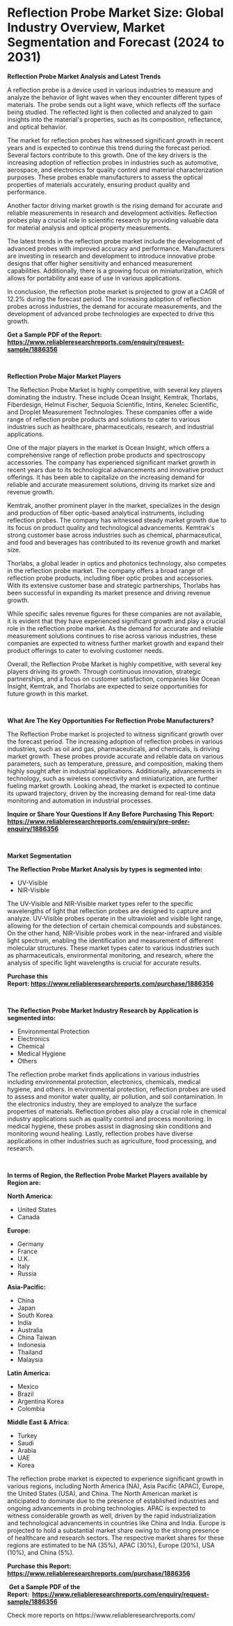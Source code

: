 <p><h1>Reflection Probe Market Size: Global Industry Overview, Market Segmentation and Forecast (2024 to 2031)</h1></p><p><strong>Reflection Probe Market Analysis and Latest Trends</strong></p>
<p><p>A reflection probe is a device used in various industries to measure and analyze the behavior of light waves when they encounter different types of materials. The probe sends out a light wave, which reflects off the surface being studied. The reflected light is then collected and analyzed to gain insights into the material's properties, such as its composition, reflectance, and optical behavior.</p><p>The market for reflection probes has witnessed significant growth in recent years and is expected to continue this trend during the forecast period. Several factors contribute to this growth. One of the key drivers is the increasing adoption of reflection probes in industries such as automotive, aerospace, and electronics for quality control and material characterization purposes. These probes enable manufacturers to assess the optical properties of materials accurately, ensuring product quality and performance.</p><p>Another factor driving market growth is the rising demand for accurate and reliable measurements in research and development activities. Reflection probes play a crucial role in scientific research by providing valuable data for material analysis and optical property measurements.</p><p>The latest trends in the reflection probe market include the development of advanced probes with improved accuracy and performance. Manufacturers are investing in research and development to introduce innovative probe designs that offer higher sensitivity and enhanced measurement capabilities. Additionally, there is a growing focus on miniaturization, which allows for portability and ease of use in various applications.</p><p>In conclusion, the reflection probe market is projected to grow at a CAGR of 12.2% during the forecast period. The increasing adoption of reflection probes across industries, the demand for accurate measurements, and the development of advanced probe technologies are expected to drive this growth.</p></p>
<p><strong>Get a Sample PDF of the Report:&nbsp; <a href="https://www.reliableresearchreports.com/enquiry/request-sample/1886356">https://www.reliableresearchreports.com/enquiry/request-sample/1886356</a></strong></p>
<p>&nbsp;</p>
<p><strong>Reflection Probe Major Market Players</strong></p>
<p><p>The Reflection Probe Market is highly competitive, with several key players dominating the industry. These include Ocean Insight, Kemtrak, Thorlabs, Fiberdesign, Helmut Fischer, Sequoia Scientific, Intins, Kenelec Scientific, and Droplet Measurement Technologies. These companies offer a wide range of reflection probe products and solutions to cater to various industries such as healthcare, pharmaceuticals, research, and industrial applications.</p><p>One of the major players in the market is Ocean Insight, which offers a comprehensive range of reflection probe products and spectroscopy accessories. The company has experienced significant market growth in recent years due to its technological advancements and innovative product offerings. It has been able to capitalize on the increasing demand for reliable and accurate measurement solutions, driving its market size and revenue growth.</p><p>Kemtrak, another prominent player in the market, specializes in the design and production of fiber optic-based analytical instruments, including reflection probes. The company has witnessed steady market growth due to its focus on product quality and technological advancements. Kemtrak's strong customer base across industries such as chemical, pharmaceutical, and food and beverages has contributed to its revenue growth and market size.</p><p>Thorlabs, a global leader in optics and photonics technology, also competes in the reflection probe market. The company offers a broad range of reflection probe products, including fiber optic probes and accessories. With its extensive customer base and strategic partnerships, Thorlabs has been successful in expanding its market presence and driving revenue growth.</p><p>While specific sales revenue figures for these companies are not available, it is evident that they have experienced significant growth and play a crucial role in the reflection probe market. As the demand for accurate and reliable measurement solutions continues to rise across various industries, these companies are expected to witness further market growth and expand their product offerings to cater to evolving customer needs.</p><p>Overall, the Reflection Probe Market is highly competitive, with several key players driving its growth. Through continuous innovation, strategic partnerships, and a focus on customer satisfaction, companies like Ocean Insight, Kemtrak, and Thorlabs are expected to seize opportunities for future growth in this market.</p></p>
<p>&nbsp;</p>
<p><strong>What Are The Key Opportunities For Reflection Probe Manufacturers?</strong></p>
<p><p>The Reflection Probe market is projected to witness significant growth over the forecast period. The increasing adoption of reflection probes in various industries, such as oil and gas, pharmaceuticals, and chemicals, is driving market growth. These probes provide accurate and reliable data on various parameters, such as temperature, pressure, and composition, making them highly sought after in industrial applications. Additionally, advancements in technology, such as wireless connectivity and miniaturization, are further fueling market growth. Looking ahead, the market is expected to continue its upward trajectory, driven by the increasing demand for real-time data monitoring and automation in industrial processes.</p></p>
<p><strong>Inquire or Share Your Questions If Any Before Purchasing This Report: <a href="https://www.reliableresearchreports.com/enquiry/pre-order-enquiry/1886356">https://www.reliableresearchreports.com/enquiry/pre-order-enquiry/1886356</a></strong></p>
<p>&nbsp;</p>
<p><strong>Market Segmentation</strong></p>
<p><strong>The Reflection Probe Market Analysis by types is segmented into:</strong></p>
<p><ul><li>UV-Visible</li><li>NIR-Visible</li></ul></p>
<p><p>The UV-Visible and NIR-Visible market types refer to the specific wavelengths of light that reflection probes are designed to capture and analyze. UV-Visible probes operate in the ultraviolet and visible light range, allowing for the detection of certain chemical compounds and substances. On the other hand, NIR-Visible probes work in the near-infrared and visible light spectrum, enabling the identification and measurement of different molecular structures. These market types cater to various industries such as pharmaceuticals, environmental monitoring, and research, where the analysis of specific light wavelengths is crucial for accurate results.</p></p>
<p><strong>Purchase this Report:&nbsp;<a href="https://www.reliableresearchreports.com/purchase/1886356">https://www.reliableresearchreports.com/purchase/1886356</a></strong></p>
<p>&nbsp;</p>
<p><strong>The Reflection Probe Market Industry Research by Application is segmented into:</strong></p>
<p><ul><li>Environmental Protection</li><li>Electronics</li><li>Chemical</li><li>Medical Hygiene</li><li>Others</li></ul></p>
<p><p>The reflection probe market finds applications in various industries including environmental protection, electronics, chemicals, medical hygiene, and others. In environmental protection, reflection probes are used to assess and monitor water quality, air pollution, and soil contamination. In the electronics industry, they are employed to analyze the surface properties of materials. Reflection probes also play a crucial role in chemical industry applications such as quality control and process monitoring. In medical hygiene, these probes assist in diagnosing skin conditions and monitoring wound healing. Lastly, reflection probes have diverse applications in other industries such as agriculture, food processing, and research.</p></p>
<p>&nbsp;</p>
<p><strong>In terms of Region, the Reflection Probe Market Players available by Region are:</strong></p>
<p>
    <p> <strong> North America: </strong>
        <ul>
            <li>United States</li>
            <li>Canada</li>
        </ul>
        </p> 
    <p> <strong> Europe: </strong>
        <ul>
            <li>Germany</li>
            <li>France</li>
            <li>U.K.</li>
            <li>Italy</li>
            <li>Russia</li>
        </ul>
        </p> 
    <p> <strong> Asia-Pacific: </strong>
        <ul>
            <li>China</li>
            <li>Japan</li>
            <li>South Korea</li>
            <li>India</li>
            <li>Australia</li>
            <li>China Taiwan</li>
            <li>Indonesia</li>
            <li>Thailand</li>
            <li>Malaysia</li>
        </ul>
        </p> 
    <p> <strong> Latin America: </strong>
        <ul>
            <li>Mexico</li>
            <li>Brazil</li>
            <li>Argentina Korea</li>
            <li>Colombia</li>
        </ul>
        </p> 
    <p> <strong> Middle East & Africa: </strong>
        <ul>
            <li>Turkey</li>
            <li>Saudi</li>
            <li>Arabia</li>
            <li>UAE</li>
            <li>Korea</li>
        </ul>
    </p>
    </p>
<p><p>The reflection probe market is expected to experience significant growth in various regions, including North America (NA), Asia Pacific (APAC), Europe, the United States (USA), and China. The North American market is anticipated to dominate due to the presence of established industries and ongoing advancements in probing technologies. APAC is expected to witness considerable growth as well, driven by the rapid industrialization and technological advancements in countries like China and India. Europe is projected to hold a substantial market share owing to the strong presence of healthcare and research sectors. The respective market shares for these regions are estimated to be NA (35%), APAC (30%), Europe (20%), USA (10%), and China (5%).</p></p>
<p><strong>Purchase this Report: <a href="https://www.reliableresearchreports.com/purchase/1886356">https://www.reliableresearchreports.com/purchase/1886356</a></strong></p>
<p>&nbsp;<strong>Get a Sample PDF of the Report:&nbsp;&nbsp;<a href="https://www.reliableresearchreports.com/enquiry/request-sample/1886356">https://www.reliableresearchreports.com/enquiry/request-sample/1886356</a></strong></p>
<p><strong></strong></p>
<p>Check more reports on https://www.reliableresearchreports.com/</p>
